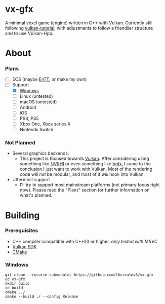 # vx-gfx
A minimal voxel game (engine) written in C++ with Vulkan. Currently still following [vulkan-tutorial](https://vulkan-tutorial.com/), with adjustments to follow a friendlier structure and to use Vulkan-Hpp.

# About
### Plans

- [ ] ECS (maybe [EnTT](https://github.com/skypjack/entt), or make my own)
- [ ] Support
  - [x] [Windows]()
  - [ ] Linux (untested)
  - [ ] macOS (untested)
  - [ ] Android
  - [ ] iOS
  - [ ] PS4, PS5
  - [ ] Xbox One, Xbox series X
  - [ ] Nintendo Switch

### Not Planned
- Several graphics backends.
  - This project is focused towards [Vulkan](https://www.vulkan.org/). After considering using something like [NVRHI](https://github.com/NVIDIAGameWorks/nvrhi) or even something like [bgfx](https://github.com/bkaradzic/bgfx), I came to the conclusion I just want to work with Vulkan. Most of the rendering code will *not* be modular, and most of it *will* hook into Vulkan. 
- Uttermost support 
  - I'll try to support most mainstream platforms (not primary focus right now). Please read the "Plans" section for further information on what's planned.

# Building
### Prerequisites 
* C++ compiler compatible with C++20 or higher. *only tested with MSVC*
* [Vulkan SDK](https://www.lunarg.com/vulkan-sdk/)
* [CMake](https://cmake.org/)

### Windows
```PS
git clone --recurse-submodules https://github.com/therealnv6/vx-gfx
cd vx-gfx
mkdir build 
cd build
cmake ../
cmake --build ./ --config Release
```